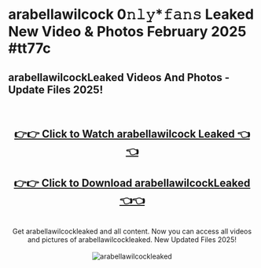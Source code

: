 # arabellawilcock 0𝚗𝚕𝚢*𝚏𝚊𝚗𝚜 Leaked New Video & Photos February 2025 #tt77c

<h2>arabellawilcockLeaked Videos And Photos - Update Files 2025!</h2>
<br>
<div align="center">
<h2><a href="https://mediaupload.pro?title=arabellawilcock&ref=11F" rel="nofollow">👉👉 Click to Watch arabellawilcock Leaked 👈👈</a></h2>
<h2><a href="https://mediaupload.pro?title=arabellawilcock&ref=11F" rel="nofollow">👉👉 Click to Download arabellawilcockLeaked 👈👈</a></h2>
<br>
Get arabellawilcockleaked and all content. Now you can access all videos and pictures of arabellawilcockleaked. New Updated Files 2025!
<br>
<br>
<a href="https://mediaupload.pro?title=arabellawilcock&ref=11F" rel="nofollow" data-target="animated-image.originalLink"><img src="https://i.ibb.co/Gkj2r4b/banner.png" alt="arabellawilcockleaked" style="max-width: 100%; display: inline-block;" data-target="animated-image.originalImage"></a>
</div>
<br>

